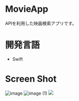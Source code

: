 # MovieApp
APIを利用した映画検索アプリです。

# 開発言語
* Swift

# Screen Shot
![image](https://user-images.githubusercontent.com/33933366/89182315-791bcb80-d5d0-11ea-82f4-19cc5e38d109.png)
![image (1)](https://user-images.githubusercontent.com/33933366/89182388-981a5d80-d5d0-11ea-8857-9b60e8901993.png)
<img src="![image (1)](https://user-images.githubusercontent.com/33933366/89182388-981a5d80-d5d0-11ea-8857-9b60e8901993.png)">

